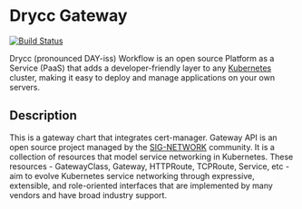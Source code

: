 # Drycc Gateway

[![Build Status](https://woodpecker.drycc.cc/api/badges/drycc/gateway/status.svg)](https://woodpecker.drycc.cc/drycc/gateway)

Drycc (pronounced DAY-iss) Workflow is an open source Platform as a Service (PaaS) that adds a developer-friendly layer to any [Kubernetes](http://kubernetes.io) cluster, making it easy to deploy and manage applications on your own servers.

## Description

This is a gateway chart that integrates cert-manager. Gateway API is an open source project managed by the [SIG-NETWORK](https://github.com/kubernetes-sigs/gateway-api) community. It is a collection of resources that model service networking in Kubernetes. These resources - GatewayClass, Gateway, HTTPRoute, TCPRoute, Service, etc - aim to evolve Kubernetes service networking through expressive, extensible, and role-oriented interfaces that are implemented by many vendors and have broad industry support.
